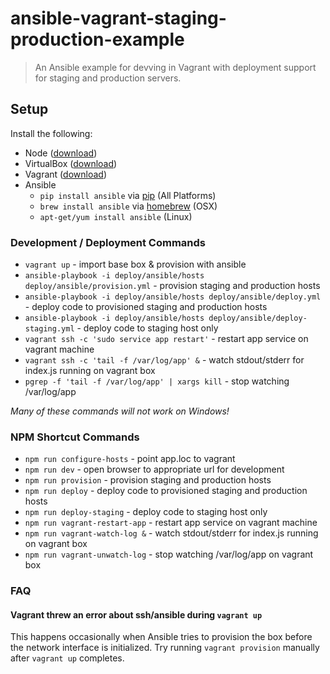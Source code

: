 # ansible-vagrant-staging-production-example
> An Ansible example for devving in Vagrant with deployment support for staging and production servers.

## Setup

Install the following:

- Node ([download](https://nodejs.org/))
- VirtualBox ([download](https://www.virtualbox.org/))
- Vagrant ([download](http://www.vagrantup.com/downloads.html))
- Ansible
  - `pip install ansible` via [pip](http://pip.readthedocs.org/en/latest/installing.html) (All Platforms)
  - `brew install ansible` via [homebrew](http://brew.sh/) (OSX)
  - `apt-get/yum install ansible` (Linux)

### Development / Deployment Commands

* `vagrant up` - import base box & provision with ansible
* `ansible-playbook -i deploy/ansible/hosts deploy/ansible/provision.yml` - provision staging and production hosts
* `ansible-playbook -i deploy/ansible/hosts deploy/ansible/deploy.yml` - deploy code to provisioned staging and production hosts
* `ansible-playbook -i deploy/ansible/hosts deploy/ansible/deploy-staging.yml` - deploy code to staging host only
* `vagrant ssh -c 'sudo service app restart'` - restart app service on vagrant machine
* `vagrant ssh -c 'tail -f /var/log/app' &` - watch stdout/stderr for index.js running on vagrant box
* `pgrep -f 'tail -f /var/log/app' | xargs kill` - stop watching /var/log/app

*Many of these commands will not work on Windows!*

### NPM Shortcut Commands

* `npm run configure-hosts` - point app.loc to vagrant
* `npm run dev` - open browser to appropriate url for development
* `npm run provision` - provision staging and production hosts
* `npm run deploy` - deploy code to provisioned staging and production hosts
* `npm run deploy-staging` - deploy code to staging host only
* `npm run vagrant-restart-app` - restart app service on vagrant machine
* `npm run vagrant-watch-log &` - watch stdout/stderr for index.js running on vagrant box
* `npm run vagrant-unwatch-log` - stop watching /var/log/app on vagrant box

### FAQ

#### Vagrant threw an error about ssh/ansible during `vagrant up`
This happens occasionally when Ansible tries to provision the box before the network interface is initialized. Try running `vagrant provision` manually after `vagrant up` completes.
